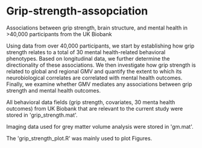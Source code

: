 # Grip-strength-assopciation
Associations between grip strength, brain structure, and mental health in >40,000 participants from the UK Biobank


Using data from over 40,000 participants, we start by establishing how grip strength relates to a total of 30 mental health-related behavioral phenotypes. Based on longitudinal data, we further determine the directionality of these associations. We then investigate how grip strength is related to global and regional GMV and quantify the extent to which its neurobiological correlates are correlated with mental health outcomes. Finally, we examine whether GMV mediates any associations between grip strength and mental health outcomes.



All behavioral data fields (grip strength, covariates, 30 menta health outcomes) from UK Biobank that are relevant to the current study were stored in 'grip_strength.mat'.

Imaging data used for grey matter volume analysis were stored in 'gm.mat'.



The 'grip_strength_plot.R' was mainly used to plot Figures.
